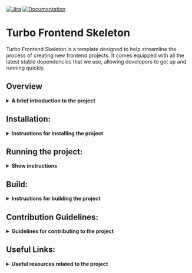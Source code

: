 [![Jira](https://badgen.net/badge/icon/jira?icon=jira&label)](https://wesionary-team.atlassian.net/jira/software/projects/FR/boards/58)
[![Documentation](https://img.shields.io/badge/Documentation-Check%20Here-green.svg)](https://www.notion.so/wesionary-team/Frontend-Skeleton-Documentation-adac91e528a0498fb3e9316c86f3183b)


# Turbo Frontend Skeleton

Turbo Frontend Skeleton is a template designed to help streamline the process of creating new frontend projects. It comes equipped with all the latest stable dependencies that we use, allowing developers to get up and running quickly.


## Overview
<details><summary><b>A brief introduction to the project</b></summary>
  
<br>This turborepo uses **Yarn** as a package manager. It includes the following packages/apps:
  
**Apps and Packages**

- `docs`: a [Next.js](https://nextjs.org/) app
- `web`: another [Next.js](https://nextjs.org/) app
- `ui`: a stub React component library shared by both `web` and `docs` applications
- `eslint-config-custom`: `eslint` configurations (includes `eslint-config-next` and `eslint-config-prettier`)
- `tsconfig`: `tsconfig.json`s used throughout the monorepo

Each package/app is 100% [TypeScript](https://www.typescriptlang.org/).
  
**Tech Stack:**

| Technology                                 | Description                                                                                                  |
| :----------------------------------------- | :----------------------------------------------------------------------------------------------------------- |
| [Next.js](https://nextjs.org/)             | A React-based framework for building modern web applications                                               |
| [Tailwind CSS](https://tailwindcss.com)     | A utility-first CSS framework for rapidly building custom designs                                         |
| [Chakra UI](https://chakra-ui.com)          | A simple and modular component library for React applications                                               |
| [Storybook](https://storybook.js.org)       | An open-source tool for building UI components and pages in isolation                                      |
| [React Query](https://tanstack.com)         | A library for managing and caching server state in React applications                                       |
| [Axios](https://axios-http.com)             | Axios is a promise-based HTTP Client for node.js and the browser                                            |
| [React Hook Form](https://react-hook-form.com) | A performant, flexible and extensible forms library for React with easy-to-use validation features    |
| [zod](https://github.com/vriad/zod)        | A TypeScript-first schema validation tool that is intuitive, type-safe and practical                        |
| [next-i18next](https://github.com/isaachinman/next-i18next) | A plugin for Next.js that provides a simple, powerful way to add internationalization to your app |
| [Sentry](https://sentry.io/)                | A cloud-based platform for error monitoring, logging and aggregation in software applications and services |


**Utilities**

This turborepo has some additional tools already setup for you:
  
  | Technology     | Description                                         |
| :--------------| :-------------------------------------------------- |
| TypeScript     | A strict syntactical superset of JavaScript         |
| ESLint         | A pluggable linting utility for JavaScript and JSX  |
| Prettier       | An opinionated code formatter                       |

  </details>


## Installation:

<details><summary><b>Instructions for installing the project</b></summary>

  <br>Open a command prompt or terminal window on your local computer. Navigate to the directory where you want to clone the repository.
1. Use the **`git clone`** command to clone the repository. The syntax is as follows:

```jsx
git clone git@github.com:wesionaryTEAM/turbo-frontend-skeleton.git
```

2. Go inside `turbo-frontend-skeleton` folder

```jsx
cd turbo-frontend-skeleton
```

3. Checkout to `develop` branch

```jsx
git checkout develop
```

4. Make sure to select the appropriate version of Node.js by using `nvm use` If you haven't installed nvm yet, you can follow the installation instructions at the [**official nvm repository on GitHub**](https://github.com/nvm-sh/nvm#installing-and-updating). This step is important to ensure that the project uses the correct version of Node.js and to avoid any potential compatibility issues.

  
5. After that  you’ll first need to install all the dependencies 

```jsx
yarn install
```

Good Job! 🤗 You successfully installed the skeleton, now we just need to run project.
</details>


## Running the project:
<details><summary><b>Show instructions</b></summary>
  
<br>- To Run **both apps** from root

```jsx
   yarn run dev
```
 
<br>- To run **Web** workspace from root

```jsx
   yarn workspace web run dev
```

<br>- To run **Docs** workspace from root

```jsx
   yarn workspace docs run dev
```
</details>


## Build:

<details><summary><b>Instructions for building the project</b></summary>

<br>To build all apps and packages, run the following command:

```
cd turbo-frontend-skeleton
yarn run build
```

To run apps workspace

```
cd turbo-frontend-skeleton
yarn workspace web run dev
```

To run docs workspace

```
cd turbo-frontend-skeleton
yarn workspace docs run dev
```

</details>


## Contribution Guidelines:
<details><summary><b>Guidelines for contributing to the project</b></summary>
<br>
  
- Always create a new branch from the `develop` branch, and not from the main branch.
- Make your changes in the new branch and test thoroughly.
- Create a pull request (PR) for your changes so that they can be reviewed and merged into the develop branch.
- Never merge directly into the main branch. All changes to the main branch should be done through a pull request.
    </details>


## Useful Links:

<details><summary><b>Useful resources related to the project </b></summary>

<br>**Project Realted:**

- [Documentation](https://www.notion.so/Frontend-Skeleton-Documentation-adac91e528a0498fb3e9316c86f3183b)
- [Checklist](https://www.notion.so/Frontend-Skeleton-Dependencies-Checklist-82baa48de70f4e25aab67f501fb70358)
- [Jira Board](https://wesionary-team.atlassian.net/jira/software/projects/FR/boards/58)

**Learn more about the power of Turborepo:**
  
- [Tasks](https://turbo.build/repo/docs/core-concepts/monorepos/running-tasks)
- [Caching](https://turbo.build/repo/docs/core-concepts/caching)
- [Remote Caching](https://turbo.build/repo/docs/core-concepts/remote-caching)
- [Filtering](https://turbo.build/repo/docs/core-concepts/monorepos/filtering)
- [Configuration Options](https://turbo.build/repo/docs/reference/configuration)
- [CLI Usage](https://turbo.build/repo/docs/reference/command-line-reference)

  </details>
